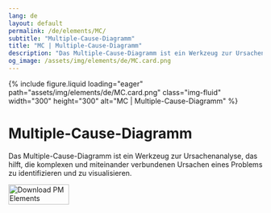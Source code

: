 ```yaml
---
lang: de
layout: default
permalink: /de/elements/MC/
subtitle: "Multiple-Cause-Diagramm"
title: "MC | Multiple-Cause-Diagramm"
description: "Das Multiple-Cause-Diagramm ist ein Werkzeug zur Ursachenanalyse, das hilft, die komplexen und miteinander verbundenen Ursachen eines Problems zu identifizieren und zu visualisieren."
og_image: /assets/img/elements/de/MC.card.png
---
```


{% include figure.liquid loading="eager" path="assets/img/elements/de/MC.card.png" class="img-fluid" width="300" height="300" alt="MC | Multiple-Cause-Diagramm" %}

# Multiple-Cause-Diagramm

Das Multiple-Cause-Diagramm ist ein Werkzeug zur Ursachenanalyse, das hilft, die komplexen und miteinander verbundenen Ursachen eines Problems zu identifizieren und zu visualisieren.

<a href="https://apps.apple.com/app/apple-store/id6738084498?pt=127441684&ct=website&mt=8">
  <img src="{{ "assets/img/en/appstore.png" | relative_url }}" width="120" height="40" alt="Download PM Elements">
</a>

